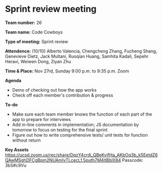 # Sprint review meeting

**Team number:**
26

**Team name:**
Code Cowboys

**Type of meeting:**
Sprint review 

**Attendence:**
(10/10) Alberto Valencia, Chengcheng Zhang, Fucheng Shang, Genevieve Dietz, Jack Multani, Ruoqian Huang, Samhita Kadali, Sepehr Heravi, Weiwen Dong, Ziyan Zhu

**Time & Place:**
Nov 27rd, Sunday 9:00 p.m. to 9:35 p.m. Zoom

**Agenda**
- Demo of checking out how the app works
- Check off each member's contribution & progress

**To-do**
- Make sure each team member knows the function of each part of the app to prepare for interviews
- Add in-line comments in implementation; JS documentation by tomorrow to focus on testing for the final sprint
- Figure out how to write comprehensive tests/ unit tests for function without return 

**Key Assets**
https://ucsd.zoom.us/rec/share/DqzY4crdj_QBeKyjfHa_AKbOq3b_k5EetdZ6QAwMSghDFCgBpm2NUAmIvTLcecLf.5puth7M4ltBblX84
Passcode: 3bS#c9Vu
